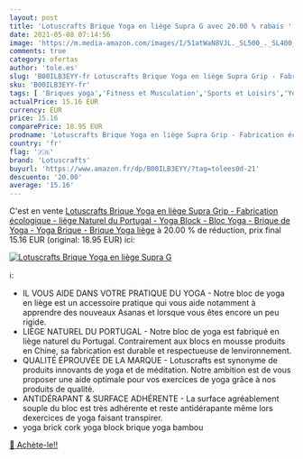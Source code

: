 ```yaml
---
layout: post
title: 'Lotuscrafts Brique Yoga en liège Supra G avec 20.00 % rabais '
date: 2021-05-08 07:14:56
image: 'https://m.media-amazon.com/images/I/51atWaN8VJL._SL500_._SL400_.jpg'
comments: true
category: ofertas
author: 'tole.es'
slug: 'B00ILB3EYY-fr Lotuscrafts Brique Yoga en liège Supra Grip - Fabrication...'
sku: 'B00ILB3EYY-fr'
tags: [ 'Briques yoga','Fitness et Musculation','Sports et Loisirs','Yoga','lotuscrafts', ]
actualPrice: 15.16 EUR
currency: EUR
price: 15.16
comparePrice: 18.95 EUR
prodname: 'Lotuscrafts Brique Yoga en liège Supra Grip - Fabrication écologique - liège Naturel du Portugal - Yoga Block - Bloc Yoga - Brique de Yoga - Yoga Brique - Brique Yoga liège'
country: 'fr'
flag: '🇫🇷'
brand: 'Lotuscrafts'
buyurl: 'https://www.amazon.fr/dp/B00ILB3EYY/?tag=tolees0d-21'
descuento: '20.00'
average: '15.16'
---
```


C'est en vente [Lotuscrafts Brique Yoga en liège Supra Grip - Fabrication écologique - liège Naturel du Portugal - Yoga Block - Bloc Yoga - Brique de Yoga - Yoga Brique - Brique Yoga liège](https://www.amazon.fr/dp/B00ILB3EYY/?tag=tolees0d-21)  à  20.00 % de réduction, prix final  15.16 EUR (original: 18.95 EUR) ici:

[![Lotuscrafts Brique Yoga en liège Supra G](https://m.media-amazon.com/images/I/51atWaN8VJL._SL500_._SL400_.jpg)](https://www.amazon.fr/dp/B00ILB3EYY/?tag=tolees0d-21)

ℹ️:

- IL VOUS AIDE DANS VOTRE PRATIQUE DU YOGA - Notre bloc de yoga en liège est un accessoire pratique qui vous aide notamment à apprendre des nouveaux Asanas et lorsque vous êtes encore un peu rigide.
- LIÈGE NATUREL DU PORTUGAL - Notre bloc de yoga est fabriqué en liège naturel du Portugal. Contrairement aux blocs en mousse produits en Chine, sa fabrication est durable et respectueuse de lenvironnement.
- QUALITÉ ÉPROUVÉE DE LA MARQUE - Lotuscrafts est synonyme de produits innovants de yoga et de méditation. Notre ambition est de vous proposer une aide optimale pour vos exercices de yoga grâce à nos produits de qualité.
- ANTIDÉRAPANT & SURFACE ADHÉRENTE - La surface agréablement souple du bloc est très adhérente et reste antidérapante même lors dexercices de yoga faisant transpirer.
- yoga brick cork yoga block brique yoga bambou

[🛒 Achète-le!!](https://www.amazon.fr/dp/B00ILB3EYY/?tag=tolees0d-21)
